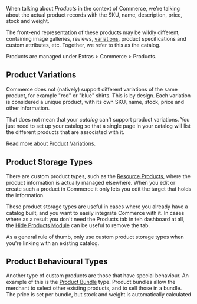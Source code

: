 When talking about _Products_ in the context of Commerce, we're talking about the actual product records with the SKU, name, description, price, stock and weight. 

The front-end representation of these products may be wildly different, containing image galleries, reviews, [variations](Variations), product specifications and custom attributes, etc. Together, we refer to this as the catalog. 

Products are managed under Extras > Commerce > Products. 

## Product Variations

Commerce does not (natively) support different variations of the same product, for example "red" or "blue" shirts. This is by design. Each variation is considered a unique product, with its own SKU, name, stock, price and other information. 

That does not mean that your _catalog_ can't support product variations. You just need to set up your catalog so that a single page in your catalog will list the different products that are associated with it. 

[Read more about Product Variations](Variations). 

## Product Storage Types

There are custom product types, such as the [Resource Products](Resource_Products), where the product information is actually managed elsewhere. When you edit or create such a product in Commerce it only lets you edit the target that holds the information. 

These product storage types are useful in cases where you already have a catalog built, and you want to easily integrate Commerce with it. In cases where as a result you don't need the Products tab in teh dashboard at all, the [Hide Products Module](../Modules/Admin/HideProducts) can be useful to remove the tab. 

As a general rule of thumb, only use custom product storage types when you're linking with an existing catalog. 

## Product Behavioural Types

Another type of custom products are those that have special behaviour. An example of this is the [Product Bundle](Bundles) type. Product bundles allow the merchant to select other existing products, and to sell those in a bundle. The price is set per bundle, but stock and weight is automatically calculated